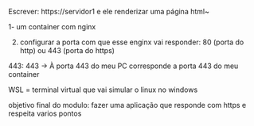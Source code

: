 Escrever: https://servidor1 e ele renderizar uma página html~

1- um container com nginx

2. configurar a porta com que esse enginx vai responder: 80 (porta do http) ou 443 (porta do https)


443: 443 -> À porta 443 do meu PC corresponde a porta 443 do meu container


WSL = terminal virtual que vai simular o linux no windows


objetivo final do modulo: fazer uma aplicação que responde com https e respeita varios pontos